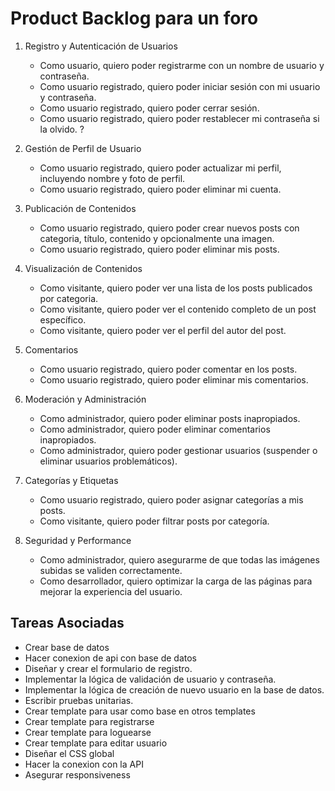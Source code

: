 # Product Backlog para un foro

1. Registro y Autenticación de Usuarios

   - Como usuario, quiero poder registrarme con un nombre de usuario y contraseña.
   - Como usuario registrado, quiero poder iniciar sesión con mi usuario y contraseña.
   - Como usuario registrado, quiero poder cerrar sesión.
   - Como usuario registrado, quiero poder restablecer mi contraseña si la olvido. ?
	
2. Gestión de Perfil de Usuario

   - Como usuario registrado, quiero poder actualizar mi perfil, incluyendo nombre y foto de perfil.
   - Como usuario registrado, quiero poder eliminar mi cuenta.

3. Publicación de Contenidos

   - Como usuario registrado, quiero poder crear nuevos posts con categoria, título, contenido y opcionalmente una imagen.
   - Como usuario registrado, quiero poder eliminar mis posts.

4. Visualización de Contenidos

   - Como visitante, quiero poder ver una lista de los posts publicados por categoria.
   - Como visitante, quiero poder ver el contenido completo de un post específico.
   - Como visitante, quiero poder ver el perfil del autor del post.

5. Comentarios

   - Como usuario registrado, quiero poder comentar en los posts.
   - Como usuario registrado, quiero poder eliminar mis comentarios.

6. Moderación y Administración

   - Como administrador, quiero poder eliminar posts inapropiados.
   - Como administrador, quiero poder eliminar comentarios inapropiados.
   - Como administrador, quiero poder gestionar usuarios (suspender o eliminar usuarios problemáticos).

7. Categorías y Etiquetas

   - Como usuario registrado, quiero poder asignar categorías a mis posts.
   - Como visitante, quiero poder filtrar posts por categoría.

8. Seguridad y Performance

   - Como administrador, quiero asegurarme de que todas las imágenes subidas se validen correctamente.
   - Como desarrollador, quiero optimizar la carga de las páginas para mejorar la experiencia del usuario.

## Tareas Asociadas

   - Crear base de datos
   - Hacer conexion de api con base de datos
   - Diseñar y crear el formulario de registro.
   - Implementar la lógica de validación de usuario y contraseña.
   - Implementar la lógica de creación de nuevo usuario en la base de datos.
   - Escribir pruebas unitarias.
   - Crear template para usar como base en otros templates
   - Crear template para registrarse
   - Crear template para loguearse
   - Crear template para editar usuario
   - Diseñar el CSS global
   - Hacer la conexion con la API
   - Asegurar responsiveness
